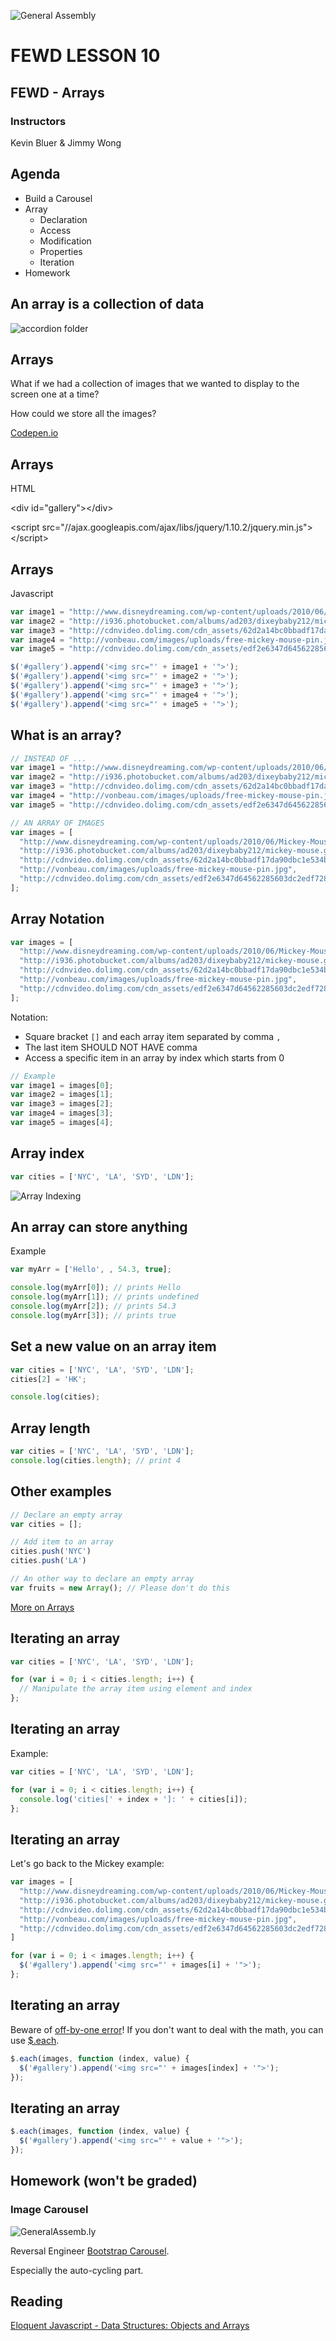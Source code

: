 ![General Assembly](../assets/images/ga.png)
# FEWD LESSON 10

## FEWD - Arrays

### Instructors
Kevin Bluer & Jimmy Wong



## Agenda

* Build a Carousel
* Array
  * Declaration
  * Access
  * Modification
  * Properties
  * Iteration
* Homework



## An array is a collection of data

![accordion folder](../assets/images/array.png)



## Arrays

What if we had a collection of images that we wanted to display to the screen one at a time? 

How could we store all the images?

[Codepen.io](http://codepen.io/wyuenho/pen/AHxja?editors=001)



## Arrays

HTML

&lt;div id="gallery"&gt;&lt;/div&gt;

&lt;script src="//ajax.googleapis.com/ajax/libs/jquery/1.10.2/jquery.min.js"&gt;&lt;/script&gt;



## Arrays

Javascript

```javascript
var image1 = "http://www.disneydreaming.com/wp-content/uploads/2010/06/Mickey-Mouse-3.jpg";
var image2 = "http://i936.photobucket.com/albums/ad203/dixeybaby212/mickey-mouse.gif";
var image3 = "http://cdnvideo.dolimg.com/cdn_assets/62d2a14bc0bbadf17da90dbc1e534b9587982d63.jpg";
var image4 = "http://vonbeau.com/images/uploads/free-mickey-mouse-pin.jpg";
var image5 = "http://cdnvideo.dolimg.com/cdn_assets/edf2e6347d64562285603dc2edf7286b4aaa1603.jpg";

$('#gallery').append('<img src="' + image1 + '">');
$('#gallery').append('<img src="' + image2 + '">');
$('#gallery').append('<img src="' + image3 + '">');
$('#gallery').append('<img src="' + image4 + '">');
$('#gallery').append('<img src="' + image5 + '">');
```



## What is an array?

```javascript
// INSTEAD OF ...
var image1 = "http://www.disneydreaming.com/wp-content/uploads/2010/06/Mickey-Mouse-3.jpg";
var image2 = "http://i936.photobucket.com/albums/ad203/dixeybaby212/mickey-mouse.gif";
var image3 = "http://cdnvideo.dolimg.com/cdn_assets/62d2a14bc0bbadf17da90dbc1e534b9587982d63.jpg";
var image4 = "http://vonbeau.com/images/uploads/free-mickey-mouse-pin.jpg";
var image5 = "http://cdnvideo.dolimg.com/cdn_assets/edf2e6347d64562285603dc2edf7286b4aaa1603.jpg";

// AN ARRAY OF IMAGES
var images = [
  "http://www.disneydreaming.com/wp-content/uploads/2010/06/Mickey-Mouse-3.jpg",
  "http://i936.photobucket.com/albums/ad203/dixeybaby212/mickey-mouse.gif",
  "http://cdnvideo.dolimg.com/cdn_assets/62d2a14bc0bbadf17da90dbc1e534b9587982d63.jpg",
  "http://vonbeau.com/images/uploads/free-mickey-mouse-pin.jpg",
  "http://cdnvideo.dolimg.com/cdn_assets/edf2e6347d64562285603dc2edf7286b4aaa1603.jpg"
];
```



## Array Notation

```javascript
var images = [
  "http://www.disneydreaming.com/wp-content/uploads/2010/06/Mickey-Mouse-3.jpg",
  "http://i936.photobucket.com/albums/ad203/dixeybaby212/mickey-mouse.gif",
  "http://cdnvideo.dolimg.com/cdn_assets/62d2a14bc0bbadf17da90dbc1e534b9587982d63.jpg",
  "http://vonbeau.com/images/uploads/free-mickey-mouse-pin.jpg",
  "http://cdnvideo.dolimg.com/cdn_assets/edf2e6347d64562285603dc2edf7286b4aaa1603.jpg"
];
```

Notation:

* Square bracket `[]` and each array item separated by comma `,`
* The last item SHOULD NOT HAVE comma
* Access a specific item in an array by index which starts from 0

```javascript
// Example
var image1 = images[0];
var image2 = images[1];
var image3 = images[2];
var image4 = images[3];
var image5 = images[4];
```



## Array index

```javascript
var cities = ['NYC', 'LA', 'SYD', 'LDN'];
```

![Array Indexing](../assets/images/unit_1/array_index_diagram.png)



## An array can store anything

Example

```javascript
var myArr = ['Hello', , 54.3, true];

console.log(myArr[0]); // prints Hello
console.log(myArr[1]); // prints undefined
console.log(myArr[2]); // prints 54.3
console.log(myArr[3]); // prints true
```



## Set a new value on an array item

```javascript
var cities = ['NYC', 'LA', 'SYD', 'LDN'];
cities[2] = 'HK';

console.log(cities);
```



## Array length

```javascript
var cities = ['NYC', 'LA', 'SYD', 'LDN'];
console.log(cities.length); // print 4
```



## Other examples

```javascript
// Declare an empty array
var cities = [];

// Add item to an array
cities.push('NYC')
cities.push('LA')

// An other way to declare an empty array
var fruits = new Array(); // Please don't do this
```

[More on Arrays](https://developer.mozilla.org/en-US/docs/JavaScript/Reference/Global_Objects/Array)



## Iterating an array

```javascript
var cities = ['NYC', 'LA', 'SYD', 'LDN'];

for (var i = 0; i < cities.length; i++) {
  // Manipulate the array item using element and index
};
```



## Iterating an array

Example:

```javascript
var cities = ['NYC', 'LA', 'SYD', 'LDN'];

for (var i = 0; i < cities.length; i++) {
  console.log('cities[' + index + ']: ' + cities[i]);
};
```



## Iterating an array

Let's go back to the Mickey example:

```javascript
var images = [
  "http://www.disneydreaming.com/wp-content/uploads/2010/06/Mickey-Mouse-3.jpg",
  "http://i936.photobucket.com/albums/ad203/dixeybaby212/mickey-mouse.gif",
  "http://cdnvideo.dolimg.com/cdn_assets/62d2a14bc0bbadf17da90dbc1e534b9587982d63.jpg",
  "http://vonbeau.com/images/uploads/free-mickey-mouse-pin.jpg",
  "http://cdnvideo.dolimg.com/cdn_assets/edf2e6347d64562285603dc2edf7286b4aaa1603.jpg"
]

for (var i = 0; i < images.length; i++) {
  $('#gallery').append('<img src="' + images[i] + '">');
};
```



## Iterating an array

Beware of [off-by-one error](http://en.wikipedia.org/wiki/Off-by-one_error)! If
you don't want to deal with the math, you can use
[$.each](http://api.jquery.com/jQuery.each/).

```javascript
$.each(images, function (index, value) {
  $('#gallery').append('<img src="' + images[index] + '">');
});

```



## Iterating an array

```javascript
$.each(images, function (index, value) {
  $('#gallery').append('<img src="' + value + '">');
});

```



## Homework (won't be graded)

### Image Carousel

![GeneralAssemb.ly](../assets/images/icons/exercise_icon_md.png)

Reversal Engineer [Bootstrap Carousel](http://getbootstrap.com/javascript/#carousel).

Especially the auto-cycling part.



## Reading

[Eloquent Javascript - Data Structures: Objects and Arrays](http://eloquentjavascript.net/04_data.html)
